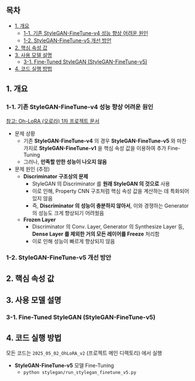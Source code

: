 ## 목차

* [1. 개요](#1-개요)
  * [1-1. 기존 StyleGAN-FineTune-v4 성능 향상 어려운 원인](#1-1-기존-stylegan-finetune-v4-성능-향상-어려운-원인) 
  * [1-2. StyleGAN-FineTune-v5 개선 방안](#1-2-stylegan-finetune-v5-개선-방안) 
* [2. 핵심 속성 값](#2-핵심-속성-값)
* [3. 사용 모델 설명](#3-사용-모델-설명)
  * [3-1. Fine-Tuned StyleGAN (StyleGAN-FineTune-v5)](#3-1-fine-tuned-stylegan-stylegan-finetune-v5) 
* [4. 코드 실행 방법](#4-코드-실행-방법)

## 1. 개요

### 1-1. 기존 StyleGAN-FineTune-v4 성능 향상 어려운 원인

[참고: Oh-LoRA (오로라) 1차 프로젝트 문서](../../2025_04_08_OhLoRA/stylegan_and_segmentation/README.md#3-1-image-generation-model-stylegan)

* 문제 상황
  * 기존 **StyleGAN-FineTune-v4** 의 경우 **StyleGAN-FineTune-v5** 와 마찬가지로 **StyleGAN-FineTune-v1** 을 핵심 속성 값을 이용하여 추가 Fine-Tuning
  * 그러나, **만족할 만한 성능이 나오지 않음**
* 문제 원인 (추정)
  * **Discriminator 구조상의 문제**
    * StyleGAN 의 Discriminator 를 **원래 StyleGAN 의 것으로** 사용
    * 이로 인해, Property CNN 구조처럼 핵심 속성 값을 계산하는 데 특화되어 있지 않음
    * 즉, **Discriminator 의 성능이 충분하지 않아서**, 이와 경쟁하는 Generator 의 성능도 크게 향상되기 어려웠음
  * **Frozen Layer**
    * Discriminator 의 Conv. Layer, Generator 의 Synthesize Layer 등, **Dense Layer 를 제외한 거의 모든 레이어를 Freeze** 처리함
    * 이로 인해 성능이 빠르게 향상되지 않음

### 1-2. StyleGAN-FineTune-v5 개선 방안

## 2. 핵심 속성 값

## 3. 사용 모델 설명

### 3-1. Fine-Tuned StyleGAN (StyleGAN-FineTune-v5)

## 4. 코드 실행 방법

모든 코드는 ```2025_05_02_OhLoRA_v2``` (프로젝트 메인 디렉토리) 에서 실행

* **StyleGAN-FineTune-v5** 모델 Fine-Tuning
  * ```python stylegan/run_stylegan_finetune_v5.py```